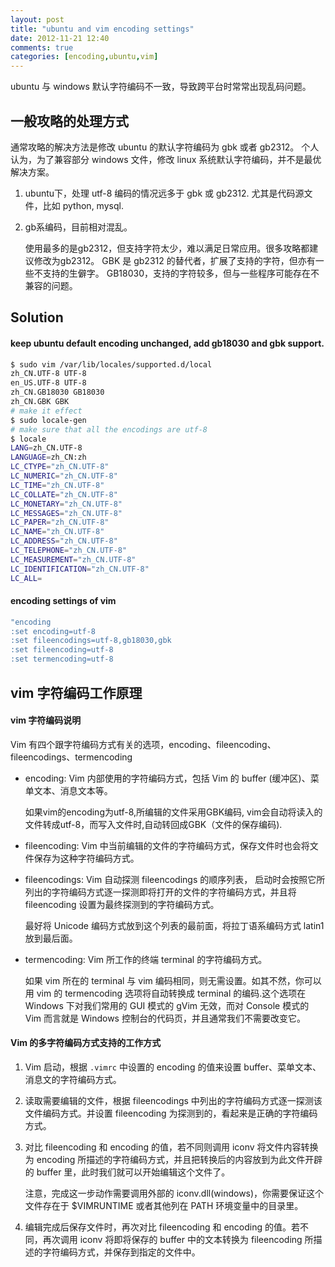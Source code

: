 ```yaml
---
layout: post
title: "ubuntu and vim encoding settings"
date: 2012-11-21 12:40
comments: true
categories: [encoding,ubuntu,vim]
---
```


ubuntu 与 windows 默认字符编码不一致，导致跨平台时常常出现乱码问题。

一般攻略的处理方式
------------------

通常攻略的解决方法是修改 ubuntu 的默认字符编码为 gbk 或者 gb2312。
个人认为，为了兼容部分 windows 文件，修改 linux 系统默认字符编码，并不是最优解决方案。

1. ubuntu下，处理 utf-8 编码的情况远多于 gbk 或 gb2312.
	尤其是代码源文件，比如 python, mysql.
2. gb系编码，目前相对混乱。

	使用最多的是gb2312，但支持字符太少，难以满足日常应用。很多攻略都建议修改为gb2312。
	GBK 是 gb2312 的替代者，扩展了支持的字符，但亦有一些不支持的生僻字。
	GB18030，支持的字符较多，但与一些程序可能存在不兼容的问题。

Solution
--------

#### keep ubuntu default encoding unchanged, add gb18030 and gbk support.

``` bash add support of gb* encoding
$ sudo vim /var/lib/locales/supported.d/local
zh_CN.UTF-8 UTF-8
en_US.UTF-8 UTF-8
zh_CN.GB18030 GB18030
zh_CN.GBK GBK
# make it effect
$ sudo locale-gen
# make sure that all the encodings are utf-8
$ locale
LANG=zh_CN.UTF-8
LANGUAGE=zh_CN:zh
LC_CTYPE="zh_CN.UTF-8"
LC_NUMERIC="zh_CN.UTF-8"
LC_TIME="zh_CN.UTF-8"
LC_COLLATE="zh_CN.UTF-8"
LC_MONETARY="zh_CN.UTF-8"
LC_MESSAGES="zh_CN.UTF-8"
LC_PAPER="zh_CN.UTF-8"
LC_NAME="zh_CN.UTF-8"
LC_ADDRESS="zh_CN.UTF-8"
LC_TELEPHONE="zh_CN.UTF-8"
LC_MEASUREMENT="zh_CN.UTF-8"
LC_IDENTIFICATION="zh_CN.UTF-8"
LC_ALL=
```

#### encoding settings of vim

``` bash setting of vim in vimrc
"encoding
:set encoding=utf-8
:set fileencodings=utf-8,gb18030,gbk
:set fileencoding=utf-8
:set termencoding=utf-8
```

vim 字符编码工作原理
--------------------

#### vim 字符编码说明

Vim 有四个跟字符编码方式有关的选项，encoding、fileencoding、fileencodings、termencoding

- encoding: Vim 内部使用的字符编码方式，包括 Vim 的 buffer (缓冲区)、菜单文本、消息文本等。

	如果vim的encoding为utf-8,所编辑的文件采用GBK编码,
	vim会自动将读入的文件转成utf-8，而写入文件时,自动转回成GBK（文件的保存编码). 
- fileencoding: Vim 中当前编辑的文件的字符编码方式，保存文件时也会将文件保存为这种字符编码方式。
- fileencodings: Vim 自动探测 fileencodings 的顺序列表， 启动时会按照它所列出的字符编码方式逐一探测即将打开的文件的字符编码方式，并且将 fileencoding 设置为最终探测到的字符编码方式。

	最好将 Unicode 编码方式放到这个列表的最前面，将拉丁语系编码方式 latin1 放到最后面。 
- termencoding: Vim 所工作的终端 terminal 的字符编码方式。

	如果 vim 所在的 terminal 与 vim 编码相同，则无需设置。如其不然，你可以用 vim 的 termencoding 选项将自动转换成 terminal 的编码.这个选项在 Windows 下对我们常用的 GUI 模式的 gVim 无效，而对 Console 模式的 Vim 而言就是 Windows 控制台的代码页，并且通常我们不需要改变它。 

#### Vim 的多字符编码方式支持的工作方式

1. Vim 启动，根据 `.vimrc` 中设置的 encoding 的值来设置 buffer、菜单文本、消息文的字符编码方式。 
2. 读取需要编辑的文件，根据 fileencodings 中列出的字符编码方式逐一探测该文件编码方式。并设置 fileencoding 为探测到的，看起来是正确的字符编码方式。 
3. 对比 fileencoding 和 encoding 的值，若不同则调用 iconv 将文件内容转换为 encoding 所描述的字符编码方式，并且把转换后的内容放到为此文件开辟的 buffer 里，此时我们就可以开始编辑这个文件了。

	注意，完成这一步动作需要调用外部的 iconv.dll(windows)，你需要保证这个文件存在于 $VIMRUNTIME 或者其他列在 PATH 环境变量中的目录里。 
4. 编辑完成后保存文件时，再次对比 fileencoding 和 encoding 的值。若不同，再次调用 iconv 将即将保存的 buffer 中的文本转换为 fileencoding 所描述的字符编码方式，并保存到指定的文件中。

